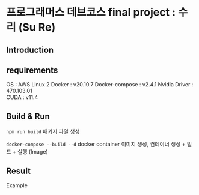 # 프로그래머스 데브코스 final project : 수리 (Su Re)


## Introduction



## requirements
OS : AWS Linux 2
Docker : v20.10.7
Docker-compose : v2.4.1
Nvidia Driver : 470.103.01   
CUDA : v11.4



## Build & Run
`npm run build`
패키지 파일 생성

`docker-compose --build --d`
docker container 이미지 생성, 컨테이너 생성 + 빌드 + 실행
(Image)




## Result
Example
